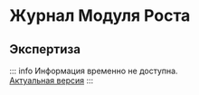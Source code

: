 # Журнал Модуля Роста
## Экспертиза

::: info
Информация временно не доступна. <br>
[Актуальная версия](https://journal.kto1.io)
:::
